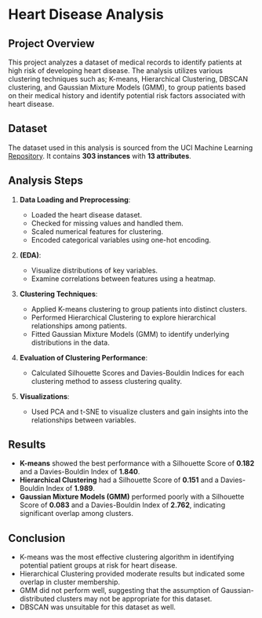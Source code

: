 # Heart Disease Analysis

## Project Overview
This project analyzes a dataset of medical records to identify patients at high risk of developing heart disease. The analysis utilizes various clustering techniques such as; K-means, Hierarchical Clustering, DBSCAN clustering, and Gaussian Mixture Models (GMM), to group patients based on their medical history and identify potential risk factors associated with heart disease.

## Dataset
The dataset used in this analysis is sourced from the UCI Machine Learning [Repository](https://github.com/uci-ml-repo/ucimlrepo). It contains **303 instances** with **13 attributes**.

## Analysis Steps
1. **Data Loading and Preprocessing**:
   - Loaded the heart disease dataset.
   - Checked for missing values and handled them.
   - Scaled numerical features for clustering.
   - Encoded categorical variables using one-hot encoding.

2. **(EDA)**:
   - Visualize distributions of key variables.
   - Examine correlations between features using a heatmap.

3. **Clustering Techniques**:
   - Applied K-means clustering to group patients into distinct clusters.
   - Performed Hierarchical Clustering to explore hierarchical relationships among patients.
   - Fitted Gaussian Mixture Models (GMM) to identify underlying distributions in the data.

4. **Evaluation of Clustering Performance**:
   - Calculated Silhouette Scores and Davies-Bouldin Indices for each clustering method to assess clustering quality.

5. **Visualizations**:
   - Used PCA and t-SNE to visualize clusters and gain insights into the relationships between variables.

## Results
- **K-means** showed the best performance with a Silhouette Score of **0.182** and a Davies-Bouldin Index of **1.840**.
- **Hierarchical Clustering** had a Silhouette Score of **0.151** and a Davies-Bouldin Index of **1.989**.
- **Gaussian Mixture Models (GMM)** performed poorly with a Silhouette Score of **0.083** and a Davies-Bouldin Index of **2.762**, indicating significant overlap among clusters.

## Conclusion
- K-means was the most effective clustering algorithm in identifying potential patient groups at risk for heart disease.
- Hierarchical Clustering provided moderate results but indicated some overlap in cluster membership.
- GMM did not perform well, suggesting that the assumption of Gaussian-distributed clusters may not be appropriate for this dataset.
- DBSCAN was unsuitable for this dataset as well.